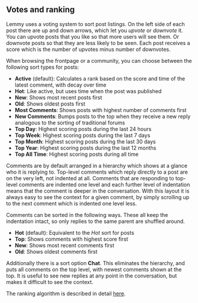 ## Votes and ranking

Lemmy uses a voting system to sort post listings. On the left side of each post there are up and down arrows, which let you _upvote_ or _downvote_ it. You can upvote posts that you like so that more users will see them. Or downvote posts so that they are less likely to be seen. Each post receives a score which is the number of upvotes minus number of downvotes.

When browsing the frontpage or a community, you can choose between the following sort types for posts:

- **Active** (default): Calculates a rank based on the score and time of the latest comment, with decay over time
- **Hot**: Like active, but uses time when the post was published
- **New**: Shows most recent posts first
- **Old**: Shows oldest posts first
- **Most Comments**: Shows posts with highest number of comments first
- **New Comments**: Bumps posts to the top when they receive a new reply analogous to the sorting of traditional forums
- **Top Day**: Highest scoring posts during the last 24 hours
- **Top Week**: Highest scoring posts during the last 7 days
- **Top Month**: Highest scoring posts during the last 30 days
- **Top Year**: Highest scoring posts during the last 12 months
- **Top All Time**: Highest scoring posts during all time

Comments are by default arranged in a hierarchy which shows at a glance who it is replying to. Top-level comments which reply directly to a post are on the very left, not indented at all. Comments that are responding to top-level comments are indented one level and each further level of indentation means that the comment is deeper in the conversation. With this layout it is always easy to see the context for a given comment, by simply scrolling up to the next comment which is indented one level less.

Comments can be sorted in the following ways. These all keep the indentation intact, so only replies to the same parent are shuffled around.

- **Hot** (default): Equivalent to the _Hot_ sort for posts
- **Top**: Shows comments with highest score first
- **New**: Shows most recent comments first
- **Old**: Shows oldest comments first

Additionally there is a sort option **Chat**. This eliminates the hierarchy, and puts all comments on the top level, with newest comments shown at the top. It is useful to see new replies at any point in the conversation, but makes it difficult to see the context.

The ranking algorithm is described in detail [here](contributors/07-ranking-algo.md).
